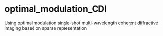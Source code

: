 # optimal_modulation_CDI
Using optimal modulation single-shot multi-wavelength coherent diffractive imaging based on sparse representation
